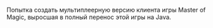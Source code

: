 Попытка создать мультиплеерную версию клиента игры Master of Magic, выросшая в полный перенос этой игры на Java.